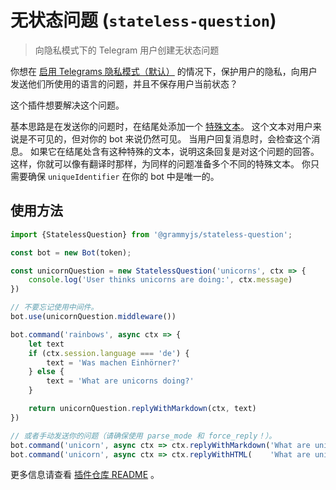 # 无状态问题 (`stateless-question`)

> 向隐私模式下的 Telegram 用户创建无状态问题

你想在 [启用 Telegrams 隐私模式（默认）](https://core.telegram.org/bots#privacy-mode) 的情况下，保护用户的隐私，向用户发送他们所使用的语言的问题，并且不保存用户当前状态？

这个插件想要解决这个问题。

基本思路是在发送你的问题时，在结尾处添加一个 [特殊文本](https://en.wikipedia.org/wiki/Zero-width_non-joiner)。
这个文本对用户来说是不可见的，但对你的 bot 来说仍然可见。
当用户回复消息时，会检查这个消息。
如果它在结尾处含有这种特殊的文本，说明这条回复是对这个问题的回答。
这样，你就可以像有翻译时那样，为同样的问题准备多个不同的特殊文本。
你只需要确保 `uniqueIdentifier` 在你的 bot 中是唯一的。

## 使用方法

```ts
import {StatelessQuestion} from '@grammyjs/stateless-question';

const bot = new Bot(token);

const unicornQuestion = new StatelessQuestion('unicorns', ctx => {
    console.log('User thinks unicorns are doing:', ctx.message)
})

// 不要忘记使用中间件。
bot.use(unicornQuestion.middleware())

bot.command('rainbows', async ctx => {
    let text
    if (ctx.session.language === 'de') {
        text = 'Was machen Einhörner?'
    } else {
        text = 'What are unicorns doing?'
    }

    return unicornQuestion.replyWithMarkdown(ctx, text)
})

// 或者手动发送你的问题（请确保使用 parse_mode 和 force_reply！）。
bot.command('unicorn', async ctx => ctx.replyWithMarkdown('What are unicorns doing?' + unicornQuestion.messageSuffixMarkdown(), {parse_mode: 'Markdown', reply_markup: {force_reply: true}})
bot.command('unicorn', async ctx => ctx.replyWithHTML(    'What are unicorns doing?' + unicornQuestion.messageSuffixHTML(),     {parse_mode: 'HTML',     reply_markup: {force_reply: true}})
```

更多信息请查看 [插件仓库 README](https://github.com/grammyjs/stateless-question) 。
